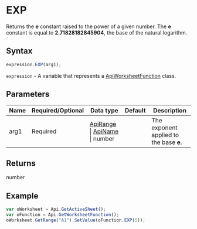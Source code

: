# EXP

Returns the **e** constant raised to the power of a given number. The **e** constant is equal to **2.71828182845904**, the base of the natural logarithm.

## Syntax

```javascript
expression.EXP(arg1);
```

`expression` - A variable that represents a [ApiWorksheetFunction](../ApiWorksheetFunction.md) class.

## Parameters

| **Name** | **Required/Optional** | **Data type** | **Default** | **Description** |
| ------------- | ------------- | ------------- | ------------- | ------------- |
| arg1 | Required | [ApiRange](../../ApiRange/ApiRange.md) \| [ApiName](../../ApiName/ApiName.md) \| number |  | The exponent applied to the base **e**. |

## Returns

number

## Example



```javascript
var oWorksheet = Api.GetActiveSheet();
var oFunction = Api.GetWorksheetFunction();
oWorksheet.GetRange("A1").SetValue(oFunction.EXP(5));
```
